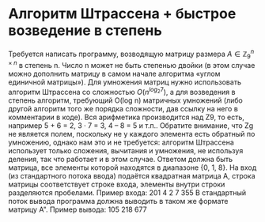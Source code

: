 # Алгоритм Штрассена + быстрое возведение в степень

Требуется написать программу, возводящую матрицу размера $А \in \mathbb{Z}_{9}^{n \times n}$ в степень n. Число n может не быть степенью двойки (в этом случае можно дополнить матрицу в самом начале алгоритма «углом единичной матрицы»). Для умножения матриц нужно использовать алгоритм Штрассена со сложностью $O(n^{log_{2}7})$, а для возведения в степень алгоритм, требующий O(log n) матричных умножений (либо другой алгоритм того же порядка сложности, дав ссылку на него в комментарии в коде). Вся арифметика производится над Z9, то есть, например 5 + 6 = 2, 3 · 7 = 3, 4 – 8 = 5 и т.п.. Обратите внимание, что Zg не является полем, поскольку не у каждого элемента есть обратный по умножению, однако нам это и не требуется: алгоритм Штрассена использует только сложения, вычитания и умножения, не используя деления, так что работает и в этом случае.
Ответом должна быть матрица, все элементы которой находятся в диапазоне {0, 1, 8}. На вход (из стандартного потока ввода) подаётся квадратная матрица А, строка матрицы соответствует строке входа, элементы внутри строки разделяются пробелами. Пример входа:
201 4 2 7
355
В стандартный поток вывода программа должна выводить в таком же формате матрицу А". Пример вывода:
105 218 677

